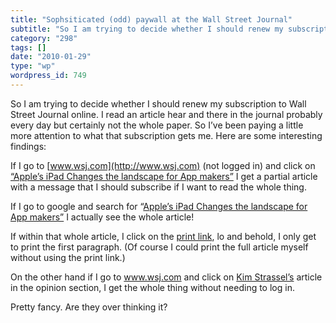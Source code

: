 ```yaml
---
title: "Sophsiticated (odd) paywall at the Wall Street Journal"
subtitle: "So I am trying to decide whether I should renew my subscription to Wall Street Journal online. I rea..."
category: "298"
tags: []
date: "2010-01-29"
type: "wp"
wordpress_id: 749
---
```

So I am trying to decide whether I should renew my subscription to Wall Street Journal online. I read an article hear and there in the journal probably every day but certainly not the whole paper. So I’ve been paying a little more attention to what that subscription gets me.
Here are some interesting findings:

If I go to [www.wsj.com](http://www.wsj.com) (not logged in) and click on [“Apple’s iPad Changes the landscape for App makers”](http://online.wsj.com/article/SB10001424052748704194504575031561969855580.html?mod=WSJ_hpp_LEFTWhatsNewsCollection) I get a partial article with a message that I should subscribe if I want to read the whole thing.

If I go to google and search for “[Apple’s iPad Changes the landscape for App makers”](http://online.wsj.com/article/SB10001424052748704194504575031561969855580.html?mod=rss_Today%27s_Most_Popular) I actually see the whole article!

If within that whole article, I click on the [print link](http://online.wsj.com/article/SB10001424052748704194504575031561969855580.html?mod=rss_Today%27s_Most_Popular#printMode), lo and behold, I only get to print the first paragraph. (Of course I could print the full article myself without using the print link.)

On the other hand if I go to www.wsj.com and click on [Kim Strassel’s](http://online.wsj.com/article/SB10001424052748704878904575031640091592622.html) article in the opinion section, I get the whole thing without needing to log in.

Pretty fancy. Are they over thinking it?